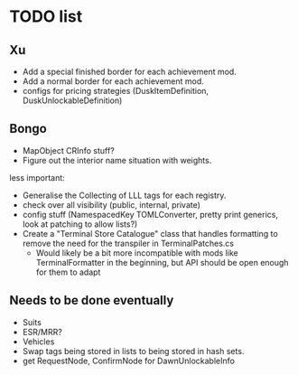 # TODO list

## Xu

- Add a special finished border for each achievement mod.
- Add a normal border for each achievement mod.
- configs for pricing strategies (DuskItemDefinition, DuskUnlockableDefinition)

## Bongo

- MapObject CRInfo stuff?
- Figure out the interior name situation with weights.

less important:

- Generalise the Collecting of LLL tags for each registry.
- check over all visibility (public, internal, private)
- config stuff (NamespacedKey TOMLConverter, pretty print generics, look at patching to allow lists?)
- Create a "Terminal Store Catalogue" class that handles formatting to remove the need for the transpiler in TerminalPatches.cs
  - Would likely be a bit more incompatible with mods like TerminalFormatter in the beginning, but API should be open enough for them to adapt

## Needs to be done eventually

- Suits
- ESR/MRR?
- Vehicles
- Swap tags being stored in lists to being stored in hash sets.
- get RequestNode, ConfirmNode for DawnUnlockableInfo
